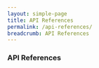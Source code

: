 ```yaml
---
layout: simple-page
title: API References
permalink: /api-references/
breadcrumb: API References
---
```


### **API References**